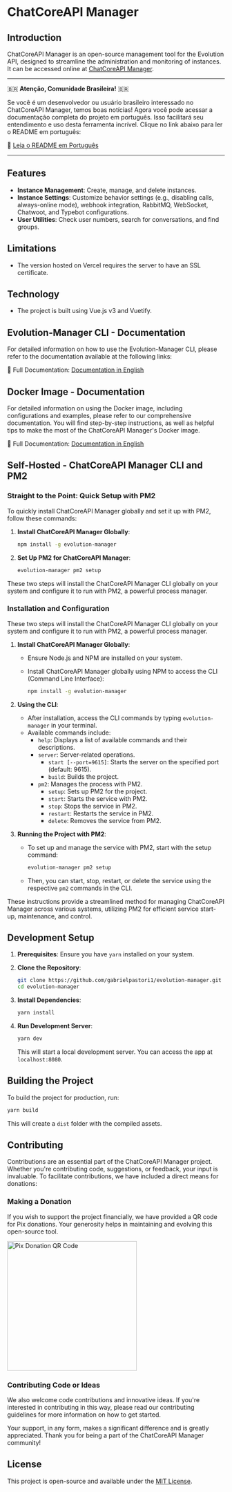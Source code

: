 # ChatCoreAPI Manager

## Introduction

ChatCoreAPI Manager is an open-source management tool for the Evolution API, designed to streamline the administration and monitoring of instances. It can be accessed online at [ChatCoreAPI Manager](https://github.com/gabrielpastori1/evolution-manager).

---

🇧🇷 **Atenção, Comunidade Brasileira!** 🇧🇷

Se você é um desenvolvedor ou usuário brasileiro interessado no ChatCoreAPI Manager, temos boas notícias! Agora você pode acessar a documentação completa do projeto em português. Isso facilitará seu entendimento e uso desta ferramenta incrível. Clique no link abaixo para ler o README em português:

🔗 [Leia o README em Português](https://github.com/gabrielpastori1/evolution-manager/blob/main/README.pt_BR.md)

---

## Features

- **Instance Management**: Create, manage, and delete instances.
- **Instance Settings**: Customize behavior settings (e.g., disabling calls, always-online mode), webhook integration, RabbitMQ, WebSocket, Chatwoot, and Typebot configurations.
- **User Utilities**: Check user numbers, search for conversations, and find groups.

## Limitations

- The version hosted on Vercel requires the server to have an SSL certificate.

## Technology

- The project is built using Vue.js v3 and Vuetify.

## Evolution-Manager CLI - Documentation

For detailed information on how to use the Evolution-Manager CLI, please refer to the documentation available at the following links:

🔗 Full Documentation:  [Documentation in English](https://github.com/gabrielpastori1/evolution-manager/blob/main/docs/en/cli.md)

## Docker Image - Documentation

For detailed information on using the Docker image, including configurations and examples, please refer to our comprehensive documentation. You will find step-by-step instructions, as well as helpful tips to make the most of the ChatCoreAPI Manager's Docker image.

🔗 Full Documentation: [Documentation in English](https://github.com/gabrielpastori1/evolution-manager/tree/main/docs/en/docker.md)

## Self-Hosted - ChatCoreAPI Manager CLI and PM2

### Straight to the Point: Quick Setup with PM2

To quickly install ChatCoreAPI Manager globally and set it up with PM2, follow these commands:

1. **Install ChatCoreAPI Manager Globally**:

   ```bash
   npm install -g evolution-manager
   ```

2. **Set Up PM2 for ChatCoreAPI Manager**:

   ```bash
   evolution-manager pm2 setup
   ```

These two steps will install the ChatCoreAPI Manager CLI globally on your system and configure it to run with PM2, a powerful process manager.

### Installation and Configuration

These two steps will install the ChatCoreAPI Manager CLI globally on your system and configure it to run with PM2, a powerful process manager.

1. **Install ChatCoreAPI Manager Globally**:
   - Ensure Node.js and NPM are installed on your system.
   - Install ChatCoreAPI Manager globally using NPM to access the CLI (Command Line Interface):

     ```bash
     npm install -g evolution-manager
     ```

2. **Using the CLI**:
   - After installation, access the CLI commands by typing `evolution-manager` in your terminal.
   - Available commands include:
     - `help`: Displays a list of available commands and their descriptions.
     - `server`: Server-related operations.
       - `start [--port=9615]`: Starts the server on the specified port (default: 9615).
       - `build`: Builds the project.
     - `pm2`: Manages the process with PM2.
       - `setup`: Sets up PM2 for the project.
       - `start`: Starts the service with PM2.
       - `stop`: Stops the service in PM2.
       - `restart`: Restarts the service in PM2.
       - `delete`: Removes the service from PM2.

3. **Running the Project with PM2**:
   - To set up and manage the service with PM2, start with the setup command:

     ```bash
     evolution-manager pm2 setup
     ```

   - Then, you can start, stop, restart, or delete the service using the respective `pm2` commands in the CLI.

These instructions provide a streamlined method for managing ChatCoreAPI Manager across various systems, utilizing PM2 for efficient service start-up, maintenance, and control.

## Development Setup

1. **Prerequisites**: Ensure you have `yarn` installed on your system.
2. **Clone the Repository**:

   ```bash
   git clone https://github.com/gabrielpastori1/evolution-manager.git
   cd evolution-manager
   ```

3. **Install Dependencies**:

   ```bash
   yarn install
   ```

4. **Run Development Server**:

   ```bash
   yarn dev
   ```

   This will start a local development server. You can access the app at `localhost:8080`.

## Building the Project

To build the project for production, run:

```bash
yarn build
```

This will create a `dist` folder with the compiled assets.

## Contributing

Contributions are an essential part of the ChatCoreAPI Manager project. Whether you're contributing code, suggestions, or feedback, your input is invaluable. To facilitate contributions, we have included a direct means for donations:

### Making a Donation

If you wish to support the project financially, we have provided a QR code for Pix donations. Your generosity helps in maintaining and evolving this open-source tool.

<img src="https://github.com/gabrielpastori1/evolution-manager/blob/main/src/assets/pix.svg" width="300" alt="Pix Donation QR Code">

### Contributing Code or Ideas

We also welcome code contributions and innovative ideas. If you're interested in contributing in this way, please read our contributing guidelines for more information on how to get started.

Your support, in any form, makes a significant difference and is greatly appreciated. Thank you for being a part of the ChatCoreAPI Manager community!

## License

This project is open-source and available under the [MIT License](LICENSE.md).
